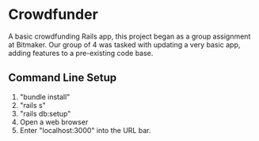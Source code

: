 # Crowdfunder

A basic crowdfunding Rails app, this project began as a group assignment at Bitmaker.
Our group of 4 was tasked with updating a very basic app, adding features to a pre-existing code base.

## Command Line Setup

1. "bundle install"
2. "rails s"
3. "rails db:setup"
4. Open a web browser
5. Enter "localhost:3000" into the URL bar.
